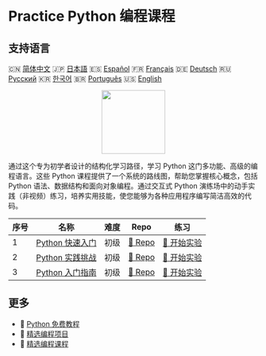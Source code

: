 # Practice Python 编程课程

## 支持语言

🇨🇳 [简体中文](README_zh.md) 🇯🇵 [日本語](README_ja.md) 🇪🇸 [Español](README_es.md) 🇫🇷 [Français](README_fr.md) 🇩🇪 [Deutsch](README_de.md) 🇷🇺 [Русский](README_ru.md) 🇰🇷 [한국어](README_ko.md) 🇧🇷 [Português](README_pt.md) 🇺🇸 [English](README.md) 

<div align="center">
<img width="128px" src="https://file.labex.io/path/E4pVLzVNCjyM.png">
</div>

通过这个专为初学者设计的结构化学习路径，学习 Python 这门多功能、高级的编程语言。这些 Python 课程提供了一个系统的路线图，帮助您掌握核心概念，包括 Python 语法、数据结构和面向对象编程。通过交互式 Python 演练场中的动手实践（非视频）练习，培养实用技能，使您能够为各种应用程序编写简洁高效的代码。

|   序号 | 名称                                                                      | 难度   | Repo                                                                | 练习                                                                  |
|--------|---------------------------------------------------------------------------|--------|---------------------------------------------------------------------|-----------------------------------------------------------------------|
|      1 | [Python 快速入门](https://labex.io/zh/courses/quick-start-with-python)    | 初级   | [🔗 Repo](https://github.com/labex-labs/quick-start-with-python)    | [🚀 开始实验](https://labex.io/zh/courses/quick-start-with-python)    |
|      2 | [Python 实践挑战](https://labex.io/zh/courses/python-practice-challenges) | 初级   | [🔗 Repo](https://github.com/labex-labs/python-practice-challenges) | [🚀 开始实验](https://labex.io/zh/courses/python-practice-challenges) |
|      3 | [Python 入门指南](https://labex.io/zh/courses/python-for-beginners)       | 初级   | [🔗 Repo](https://github.com/labex-labs/python-for-beginners)       | [🚀 开始实验](https://labex.io/zh/courses/python-for-beginners)       |

## 更多

- 🔗 [Python 免费教程](https://github.com/labex-labs/python-free-tutorials)
- 🔗 [精选编程项目](https://github.com/labex-labs/awesome-programming-projects)
- 🔗 [精选编程课程](https://github.com/labex-labs/awesome-programming-courses)

